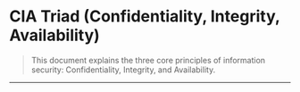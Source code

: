 # CIA Triad (Confidentiality, Integrity, Availability)
> This document explains the three core principles of information security: Confidentiality, Integrity, and Availability.

---
